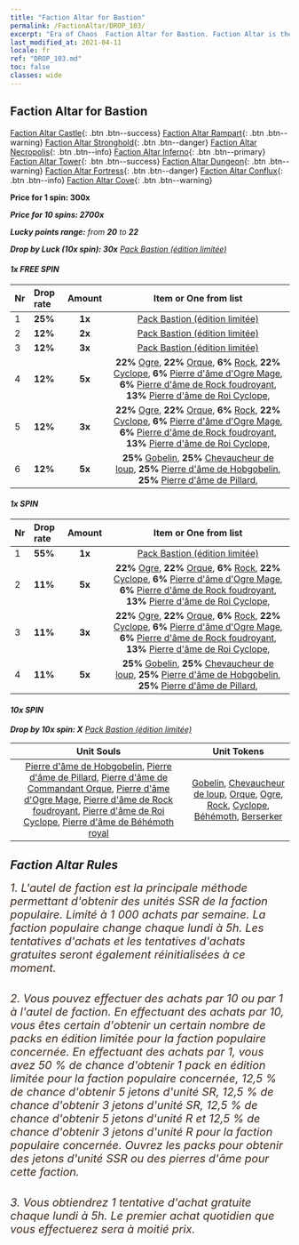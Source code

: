 ```yaml
---
title: "Faction Altar for Bastion"
permalink: /FactionAltar/DROP_103/
excerpt: "Era of Chaos  Faction Altar for Bastion. Faction Altar is the primary method for obtaining SSR units from the popular faction. Limited to 1,000 purchases each week. The popular faction changes at 05:00 every Monday. Purchase attempts and free purchase attempts will also reset then."
last_modified_at: 2021-04-11
locale: fr
ref: "DROP_103.md"
toc: false
classes: wide
---
```


##  Faction Altar for **Bastion**

  [Faction Altar Castle](/fr/FactionAltar/DROP_101/){: .btn .btn--success} [Faction Altar Rampart](/fr/FactionAltar/DROP_102/){: .btn .btn--warning} [Faction Altar Stronghold](/fr/FactionAltar/DROP_103/){: .btn .btn--danger} [Faction Altar Necropolis](/fr/FactionAltar/DROP_104/){: .btn .btn--info} [Faction Altar Inferno](/fr/FactionAltar/DROP_105/){: .btn .btn--primary} [Faction Altar Tower](/fr/FactionAltar/DROP_106/){: .btn .btn--success} [Faction Altar Dungeon](/fr/FactionAltar/DROP_107/){: .btn .btn--warning} [Faction Altar Fortress](/fr/FactionAltar/DROP_108/){: .btn .btn--danger} [Faction Altar Conflux](/fr/FactionAltar/DROP_109/){: .btn .btn--info} [Faction Altar Cove](/fr/FactionAltar/DROP_112/){: .btn .btn--warning} 

  **Price for 1 spin: 300x** <i class="fas fa-gem"/>

  **Price for 10 spins: 2700x** <i class="fas fa-gem"/>

  **Lucky points range:** from **20** to **22**

  **Drop by Luck (10x spin): 30x** [Pack Bastion (édition limitée)](/fr/Items/con_2103/)

####  1x FREE SPIN 

  |    Nr    |  Drop rate  |  Amount   |   Item or One from list  |
  |:---------|:------------|:---------:|:------------------------:|
  | 1 | **25%** | **1x** | [Pack Bastion (édition limitée)](/fr/Items/con_2103/) |
  | 2 | **12%** | **2x** | [Pack Bastion (édition limitée)](/fr/Items/con_2103/) |
  | 3 | **12%** | **3x** | [Pack Bastion (édition limitée)](/fr/Items/con_2103/) |
  | 4 | **12%** | **5x** |  **22%** [Ogre](/fr/Items/unt_220/),  **22%** [Orque](/fr/Items/unt_219/),  **6%** [Rock](/fr/Items/unt_221/),  **22%** [Cyclope](/fr/Items/unt_222/),  **6%** [Pierre d'âme d'Ogre Mage](/fr/Items/unt_308/),  **6%** [Pierre d'âme de Rock foudroyant](/fr/Items/unt_309/),  **13%** [Pierre d'âme de Roi Cyclope](/fr/Items/unt_310/),  |
  | 5 | **12%** | **3x** |  **22%** [Ogre](/fr/Items/unt_220/),  **22%** [Orque](/fr/Items/unt_219/),  **6%** [Rock](/fr/Items/unt_221/),  **22%** [Cyclope](/fr/Items/unt_222/),  **6%** [Pierre d'âme d'Ogre Mage](/fr/Items/unt_308/),  **6%** [Pierre d'âme de Rock foudroyant](/fr/Items/unt_309/),  **13%** [Pierre d'âme de Roi Cyclope](/fr/Items/unt_310/),  |
  | 6 | **12%** | **5x** |  **25%** [Gobelin](/fr/Items/unt_217/),  **25%** [Chevaucheur de loup](/fr/Items/unt_218/),  **25%** [Pierre d'âme de Hobgobelin](/fr/Items/unt_305/),  **25%** [Pierre d'âme de Pillard](/fr/Items/unt_306/),  |


####  1x SPIN 

  |    Nr    |  Drop rate  |  Amount   |   Item or One from list  |
  |:---------|:------------|:---------:|:------------------------:|
  | 1 | **55%** | **1x** | [Pack Bastion (édition limitée)](/fr/Items/con_2103/) |
  | 2 | **11%** | **5x** |  **22%** [Ogre](/fr/Items/unt_220/),  **22%** [Orque](/fr/Items/unt_219/),  **6%** [Rock](/fr/Items/unt_221/),  **22%** [Cyclope](/fr/Items/unt_222/),  **6%** [Pierre d'âme d'Ogre Mage](/fr/Items/unt_308/),  **6%** [Pierre d'âme de Rock foudroyant](/fr/Items/unt_309/),  **13%** [Pierre d'âme de Roi Cyclope](/fr/Items/unt_310/),  |
  | 3 | **11%** | **3x** |  **22%** [Ogre](/fr/Items/unt_220/),  **22%** [Orque](/fr/Items/unt_219/),  **6%** [Rock](/fr/Items/unt_221/),  **22%** [Cyclope](/fr/Items/unt_222/),  **6%** [Pierre d'âme d'Ogre Mage](/fr/Items/unt_308/),  **6%** [Pierre d'âme de Rock foudroyant](/fr/Items/unt_309/),  **13%** [Pierre d'âme de Roi Cyclope](/fr/Items/unt_310/),  |
  | 4 | **11%** | **5x** |  **25%** [Gobelin](/fr/Items/unt_217/),  **25%** [Chevaucheur de loup](/fr/Items/unt_218/),  **25%** [Pierre d'âme de Hobgobelin](/fr/Items/unt_305/),  **25%** [Pierre d'âme de Pillard](/fr/Items/unt_306/),  |


####  10x SPIN 

  **Drop by 10x spin: X** [Pack Bastion (édition limitée)](/fr/Items/con_2103/)

  |    Unit Souls    |  Unit Tokens  |
  |:----------------:|:-------------:|
  | [Pierre d'âme de Hobgobelin](/fr/Items/unt_305/), [Pierre d'âme de Pillard](/fr/Items/unt_306/), [Pierre d'âme de Commandant Orque](/fr/Items/unt_307/), [Pierre d'âme d'Ogre Mage](/fr/Items/unt_308/), [Pierre d'âme de Rock foudroyant](/fr/Items/unt_309/), [Pierre d'âme de Roi Cyclope](/fr/Items/unt_310/), [Pierre d'âme de Béhémoth royal](/fr/Items/unt_311/) | [Gobelin](/fr/Items/unt_217/), [Chevaucheur de loup](/fr/Items/unt_218/), [Orque](/fr/Items/unt_219/), [Ogre](/fr/Items/unt_220/), [Rock](/fr/Items/unt_221/), [Cyclope](/fr/Items/unt_222/), [Béhémoth](/fr/Items/unt_223/), [Berserker](/fr/Items/unt_224/) |



## Faction Altar Rules

  <span style="color: #3c2a1e;font-size:20px">1. L'autel de faction est la principale méthode permettant d'obtenir des unités SSR de la faction populaire. Limité à 1 000 achats par semaine. La faction populaire change chaque lundi à 5h. Les tentatives d'achats et les tentatives d'achats gratuites seront également réinitialisées à ce moment. </span><br/>

<br/>  <span style="color: #3c2a1e;font-size:20px">2. Vous pouvez effectuer des achats par 10 ou par 1 à l'autel de faction. En effectuant des achats par 10, vous êtes certain d'obtenir un certain nombre de packs en édition limitée pour la faction populaire concernée. En effectuant des achats par 1, vous avez 50 % de chance d'obtenir 1 pack en édition limitée pour la faction populaire concernée, 12,5 % de chance d'obtenir 5 jetons d'unité SR, 12,5 % de chance d'obtenir 3 jetons d'unité SR, 12,5 % de chance d'obtenir 5 jetons d'unité R et 12,5 % de chance d'obtenir 3 jetons d'unité R pour la faction populaire concernée. Ouvrez les packs pour obtenir des jetons d'unité SSR ou des pierres d'âme pour cette faction.</span><br/>

<br/>  <span style="color: #3c2a1e;font-size:20px">3. Vous obtiendrez 1 tentative d'achat gratuite chaque lundi à 5h. Le premier achat quotidien que vous effectuerez sera à moitié prix.</span><br/>

<br/>